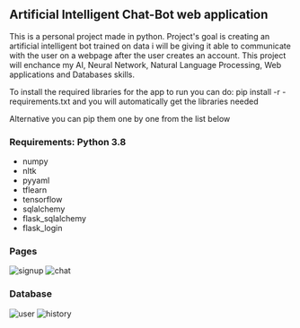 ## Artificial Intelligent Chat-Bot web application
This is a personal project made in python. Project's goal is creating an artificial intelligent bot trained on data i will be giving it able to communicate with the user on a webpage after the user creates an account. This project will enchance my AI, Neural Network, Natural Language Processing, Web applications and Databases skills.

To install the required libraries for the app to run you can do: pip install -r -requirements.txt and you will automatically get the libraries needed

Alternative you can pip them one by one from the list below

### Requirements: Python 3.8
- numpy
- nltk
- pyyaml
- tflearn
- tensorflow
- sqlalchemy
- flask_sqlalchemy
- flask_login

### Pages <br />
![signup](https://user-images.githubusercontent.com/75722160/218892670-d2f136e7-af9a-4d2d-8921-76cd87c4b3e8.png)
![chat](https://user-images.githubusercontent.com/75722160/218892679-58c6e398-e9ec-4195-9fe9-16c7933a861f.png)
### Database <br />
![user](https://user-images.githubusercontent.com/75722160/218892699-1b6fc29b-43f8-4cb0-8da8-c63a9042191b.png)
![history](https://user-images.githubusercontent.com/75722160/218892703-3d465300-0059-4611-bfa0-5aff496c01cd.png)
